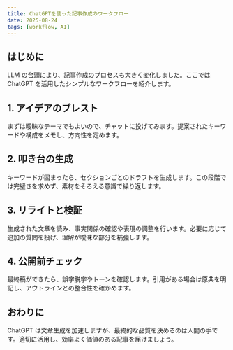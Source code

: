 ```yaml
---
title: ChatGPTを使った記事作成のワークフロー
date: 2025-08-24
tags: [workflow, AI]
---
```


## はじめに

LLM の台頭により、記事作成のプロセスも大きく変化しました。ここでは ChatGPT を活用したシンプルなワークフローを紹介します。

## 1. アイデアのブレスト

まずは曖昧なテーマでもよいので、チャットに投げてみます。提案されたキーワードや構成をメモし、方向性を定めます。

## 2. 叩き台の生成

キーワードが固まったら、セクションごとのドラフトを生成します。この段階では完璧さを求めず、素材をそろえる意識で繰り返します。

## 3. リライトと検証

生成された文章を読み、事実関係の確認や表現の調整を行います。必要に応じて追加の質問を投げ、理解が曖昧な部分を補強します。

## 4. 公開前チェック

最終稿ができたら、誤字脱字やトーンを確認します。引用がある場合は原典を明記し、アウトラインとの整合性を確かめます。

## おわりに

ChatGPT は文章生成を加速しますが、最終的な品質を決めるのは人間の手です。適切に活用し、効率よく価値のある記事を届けましょう。
